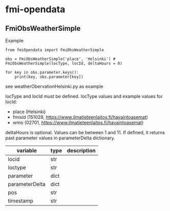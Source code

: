 # fmi-opendata

## FmiObsWeatherSimple
Example
```
from fmiOpendata import FmiObsWeatherSimple

obs = FmiObsWeatherSimple('place', 'Helsinki') # FmiObsWeatherSimple(locType, locId, deltaHours = 0)

for key in obs.parameter.keys():
    print(key, obs.parameter[key])
```

see weatherObervationHelsinki.py as example

locType and locId must be defined.
locType values and example values for locId:
* place (Helsinki)
* fmisid (151028, https://www.ilmatieteenlaitos.fi/havaintoasemat)
* wmo (02701, https://www.ilmatieteenlaitos.fi/havaintoasemat)

deltaHours is optional. Values can be between 1 and 11. If defined, it returns past parameter values in parameterDelta dictionary.

| variable | type | description |
| --- | --- | --- |
locid | str |
loctype | str |
parameter | dict |
parameterDelta | dict |
pos | str |
timestamp | str |
